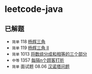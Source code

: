 # leetcode-java
## 已解题
- `简单` 118	[杨辉三角](https://leetcode-cn.com/problems/pascals-triangle)
- `简单` 119	[杨辉三角 II](https://leetcode-cn.com/problems/pascals-triangle-ii)
- `简单` 1013 [将数组分成和相等的三个部分](https://leetcode-cn.com/problems/partition-array-into-three-parts-with-equal-sum)
- `中等` 1357 [每隔n个顾客打折](https://leetcode-cn.com/problems/apply-discount-every-n-orders/)
- `简单` 面试题 08.06 [汉诺塔问题](https://leetcode-cn.com/problems/hanota-lcci/)
